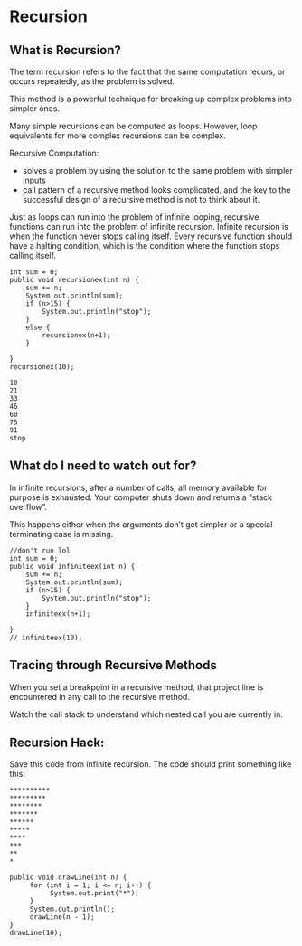 # Recursion


## What is Recursion?
The term recursion refers to the fact that the same computation recurs, or occurs repeatedly, as the problem is solved.

This method is a powerful technique for breaking up complex problems into simpler ones.

Many simple recursions can be computed as loops. However, loop equivalents for more complex recursions can be complex.

Recursive Computation:
- solves a problem by using the solution to the same problem with simpler inputs
- call pattern of a recursive method looks complicated, and the key to the successful design of a recursive method is not to think about it.

Just as loops can run into the problem of infinite looping, recursive functions can run into the problem of infinite recursion. Infinite recursion is when the function never stops calling itself. Every recursive function should have a halting condition, which is the condition where the function stops calling itself.

```
int sum = 0;
public void recursionex(int n) {
    sum += n;
    System.out.println(sum);
    if (n>15) {
        System.out.println("stop");
    }
    else {
        recursionex(n+1);
    }
  
}
recursionex(10);
```

```
10
21
33
46
60
75
91
stop
```


## What do I need to watch out for?
In infinite recursions, after a number of calls, all memory available for purpose is exhausted. Your computer shuts down and returns a “stack overflow”. 

This happens either when the arguments don’t get simpler or a special terminating case is missing.

```
//don't run lol
int sum = 0;
public void infiniteex(int n) {
    sum += n;
    System.out.println(sum);
    if (n>15) {
        System.out.println("stop");
    }
    infiniteex(n+1);
  
}
// infiniteex(10);
```


## Tracing through Recursive Methods
When you set a breakpoint in a recursive method, that project line is encountered in any call to the recursive method.

Watch the call stack to understand which nested call you are currently in.


## Recursion Hack:
Save this code from infinite recursion. The code should print something like this:

```
**********
*********
********
*******
******
*****
****
***
**
*
```

```
public void drawLine(int n) {
     for (int i = 1; i <= n; i++) {
          System.out.print("*");
     }
     System.out.println();
     drawLine(n - 1);
}
drawLine(10);
```